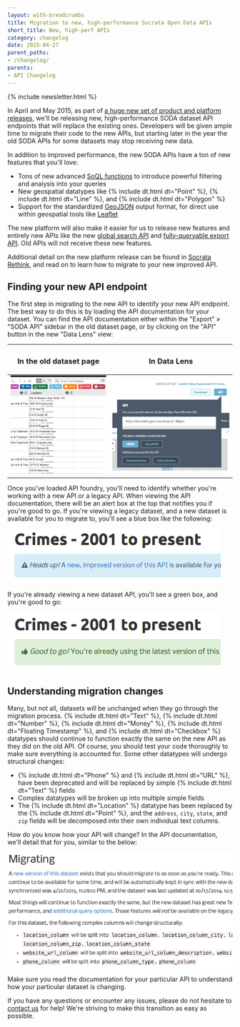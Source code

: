 ```yaml
---
layout: with-breadcrumbs
title: Migration to new, high-performance Socrata Open Data APIs
short_title: New, high-perf APIs
category: changelog
date: 2015-04-27
parent_paths: 
- /changelog/
parents: 
- API Changelog
---
```


{% include newsletter.html %}

In April and May 2015, as part of [a huge new set of product and platform releases](http://www.socrata.com/rethink/), we'll be releasing new, high-performance SODA dataset API endpoints that will replace the existing ones. Developers will be given ample time to migrate their code to the new APIs, but starting later in the year the old SODA APIs for some datasets may stop receiving new data.

In addition to improved performance, the new SODA APIs have a ton of new features that you'll love:

- Tons of new advanced [SoQL functions](/docs/functions/index.html) to introduce powerful filtering and analysis into your queries
- New geospatial datatypes like {% include dt.html dt="Point" %}, {% include dt.html dt="Line" %}, and {% include dt.html dt="Polygon" %}
- Support for the standardized [GeoJSON](/docs/formats/geojson.html) output format, for direct use within geospatial tools like [Leaflet](http://leafletjs.com/)

The new platform will also  make it easier for us to release new features and entirely new APIs like the new [global search API](http://labs.socrata.com/docs/search.html) and [fully-queryable export API](http://labs.socrata.com/docs/export.html). Old APIs will not receive these new features.

Additional detail on the new platform release can be found in [Socrata Rethink](http://www.socrata.com/rethink/), and read on to learn how to migrate to your new improved API.

## Finding your new API endpoint

The first step in migrating to the new API to identify your new API endpoint. The best way to do this is by loading the API documentation for your dataset. You can find the API documentation either within the "Export" &raquo; "SODA API" sidebar in the old dataset page, or by clicking on the "API" button in the new "Data Lens" view:


<table>
  <thead>
    <th><h3>In the old dataset page</h3></th>
    <th><h3>In Data Lens</h3></th>
  </thead>
  <tbody>
    <tr>
      <td><img src="/img/sidebar.gif" alt="Old Dataset Page" /></td>
      <td><img src="/img/data_lens.png" alt="Data Lens" /></td>
    </tr>
  </tbody>
</table>

Once you've loaded API foundry, you'll need to identify whether you're working with a new API or a legacy API. When viewing the API documentation, there will be an alert box at the top that notifies you if you're good to go. If you're viewing a legacy dataset, and a new dataset is available for you to migrate to, you'll see a blue box like the following:

![Needs Migrating](/img/needs_migrating.png)

If you're already viewing a new dataset API, you'll see a green box, and you're good to go:

![Good to go!](/img/good_to_go.png)

## Understanding migration changes

Many, but not all, datasets will be unchanged when they go through the migration process. {% include dt.html dt="Text" %}, {% include dt.html dt="Number" %}, {% include dt.html dt="Money" %}, {% include dt.html dt="Floating Timestamp" %}, and {% include dt.html dt="Checkbox" %} datatypes should continue to function exactly the same on the new API as they did on the old API. Of course, you should test your code thoroughly to make sure everything is accounted for. Some other datatypes will undergo structural changes:

- {% include dt.html dt="Phone" %} and {% include dt.html dt="URL" %}, have been deprecated and will be replaced by simple {% include dt.html dt="Text" %} fields
- Complex datatypes will be broken up into multiple simple fields
- The {% include dt.html dt="Location" %} datatype has been replaced by the {% include dt.html dt="Point" %}, and the `address`, `city`, `state`, and `zip` fields will be decomposed into their own individual text columns.

How do you know how your API will change? In the API documentation, we'll detail that for you, similar to the below:

![Migration](/img/migration.png)

Make sure you read the documentation for your particular API to understand how your particular dataset is changing.

If you have any questions or encounter any issues, please do not hesitate to [contact us](/support.html) for help! We're striving to make this transition as easy as possible.
